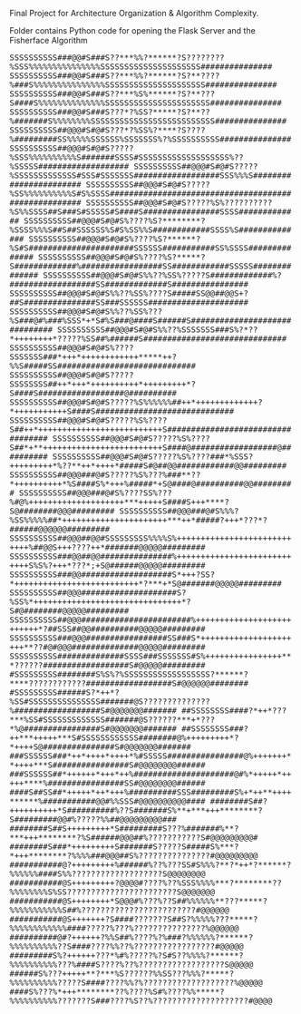 Final Project for Architecture Organization & Algorithm Complexity.

Folder contains Python code for opening the Flask Server and the Fisherface Algorithm

<tt>
SSSSSSSSSS###@@#S###S??***%%?******?S????????%SSS%%%%%%%%%%%%%%%SSSSSSSSSSSSSSSSSSSSS###############
SSSSSSSSSS###@@#S###S??***%%?******?S?**????%###S%%%%%%%%%%%%%%%SSSSSSSSSSSSSSSSSSSSS###############
SSSSSSSSSS###@@#S###S??***%S%******?S?**???S####S%%%%%%%%%%%%%%SSSSSSSSSSSSSSSSSSSSSS###############
SSSSSSSSSS###@@#S###S???*?%SS?*****?S?**??%#######S%%%%%%%%SSSSSSSSSSSSSSSSSSSSSSSSSS###############
SSSSSSSSSS##@@@#S#@#S???*?%SS%?****?S????%#########SS%%%%%SSSSSS%SSSSSSS%?%SSSSSSSSSS###############
SSSSSSSSSS##@@@#S#@#S?????%SSS%%%%%%%%%%S#######SSSS#SSSSSSSSSSSSSSSSSSS%??%SSSSS###################
SSSSSSSSSS##@@@#S#@#S?????%SSSSSSSSSSSSS#SSS#SSSSSSS##################SSS%%%S#######################
SSSSSSSSSS##@@@#S#@#S?????%SS%%%%%%%%%%S#S%SSSS#####################################################
SSSSSSSSSS##@@@#S#@#S?????%S%??????????%S%%SSSS##S###S#SSSSS#S####S################SSSS#############
SSSSSSSSSS##@@@#S#@#S%????%S?********?%SSSS%%%S##S##SSSSSS%S#S%SS%%S############SSSS%S##############
SSSSSSSSSS##@@@#S#@#S%????%S?******?%S#S######################SSSSSS###########SS%SSSS##############
SSSSSSSSSS##@@@#S#@#S%????%S?*****?S#############%#################SS############SSSSS##############
SSSSSSSSSS##@@@#S#@#S%%??%SS%?????S#############%?##################SS#############S################
SSSSSSSSSS##@@@#S#@#S%%??%SS%????S#####SS@@##@@S+?##S###############SS###SSSSSS#####################
SSSSSSSSSS##@@@#S#@#S%%??%SS%???%S###@#%###%SSS*+*S#%S###@####S######S##############################
SSSSSSSSSS##@@@#S#@#S%%??%SSSSSSS###S%?*??*++++++++*?????%SS##%######S##############################
SSSSSSSSSS##@@@#S#@#S%????SSSSSSS###*+++*++++++++++++*****++?%%S#####SS#############################
SSSSSSSSSS##@@@#S#@#S?????SSSSSSSS##++*+++*++++++++++*+++++++++*?S####S##################@##########
SSSSSSSSSS##@@@#S#@#S?????%S%%%%%%##++*+++++++++++++?*+++++++++++S####S#############################
SSSSSSSSSS##@@@#S#@#S?????%S%????S##++*++++++++++++++++++++++++++S##################################
SSSSSSSSSS##@@@#S#@#S?????%S%????S##*+**+++++++++++++++++++++++++S####@##################@##########
SSSSSSSSSS##@@@#S#@#S?????%S%????###*%SSS?+++++++++*%??**++*++++*#####S#@##@@############@@#########
SSSSSSSSSS##@@@###@#S?????%S%???%###**??*++++++++++*%S####S%*+++%#####*+S@####@##########@@#########
SSSSSSSSSS##@@@###@#S%????SS%???%#@%++++++++++++++++++++***+++++S####S+++****?S@########@@@#########
SSSSSSSSSS##@@@###@#S%%%?%SS%%%%%##*++++++++++++++++++++++***++*#####?+++*???*?######@@@@@@#########
SSSSSSSSSS##@@@##@@#SSSSSSSSS%%%%S%++++++++++++++++++++++++++++%##@@S+++????++*#######@@@@@#########
SSSSSSSSSS###@@##@@###############%++++++++++++++++++++++++++++S%S%?+++*???*;+S@######@@@@@#########
SSSSSSSSSS###@@###################S*+++?SS?*++++++++++++++++++++++++++*?***+*S@#######@@@@@#########
SSSSSSSSSS##@@@####################S?%SS%*+++++++++++++++++++++++++++++++*?S#@########@@@@@#########
SSSSSSSSSS##@@@#######################%++++++++++++++++++++++++++*?##SSS##@@##########@@@@@#########
SSSSSSSSSS###@@@#################SS###S*++++++++++++++++++++++**??#@#@@@##############@@@@@#########
SSSSSSSSSS##############SSSS###SSSSSSS#S%++++++++++++++++***??????##################S#@@@@@#########
#SSSSSSSSS########S%S%?%SSSSSSSSSSSSSSSSSS?******?****????????????##################S#@@@@@@########
#SSSSSSSSS######S?*++*?%SS#SSSSSSSSSSSSSSS#######@S??????????????%##################S#@@@@@@@#######
##SSSSSSSS####?*++*???***%SS#SSSSSSSSSSSSS#######@S??????***+*???*%@################S#@@@@@@@#######
##SSSSSSSS###?++***+++++***S#SSSSSSSSSSSS########@%+++++++++*?*++++S@###############S#@@@@@@@#######
###SSSSSS###*++*++++*++++*%#SSSSS################@%+++++++**++++***S################S#@@@@@@@@######
###SSSSSS##*++++++*+++*++%#####################@#%*+++++*+++++****%################SS#@@@@@@@@######
####S##SS##*+++++*++*+++%##########SSS#########S%+*++**++++******%###########@@#%%SSS#@@@@@@@@@@####
########S##?++++++++++*S##########%??S#######S%**+***+++********?S#########@@#%?????%%##@@@@@@@@@###
########S##S+++++++++*S#########S???%#######%**?***+++********?%S######@@@##%???????????S#@@@@@@@@@#
########S###*+++++++++S#######S?????S#####S%***?*+++********?%%%%###@@@##S%???????????????#@@@@@@@@@
###########@?+++++++++%######%??%???SS#S%%%?**?*++*?******?%%%%%%####S%%???????????????????S@@@@@@@@
###########@S+++++++++?@@@@#????%??%SSS%%%%***?********??%%%%%%%%S%SS???????????????????????S@@@@@@@
###########@S++++++++*S@@@#%???%??S##%%%%%%**???*****?%%%%%%%%%%%S##%????????????????????????#@@@@@@
###########@S+++++++?S####???????S##S?%%%%%???*****?%%%%%%%%%%%%####?????%???%???????????????%@@@@@@
##########@#?++++++?%%S##%????%?%###?%%%%%%?******?%%%%%%%%%%??S####????%%??%?????????????????#@@@@@
#########S%?++++++???*%#%?????%?S#S??%%%%?******?%%%%%%%%%%???%####S????%??%??????????????????S@@@@@
######S%???+++++**?***%S??????%%SS???%%%?*****?%%%%%%%%%%?????S####????%%?%???????????????????%@@@@@
####S%???%*+++********??%????%S#%????%%*****?%%%%%%%%%%???????S###????%S??%????????????????????#@@@@
</tt>
